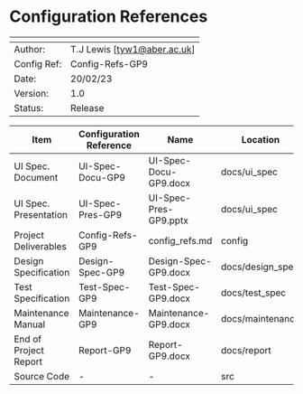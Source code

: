 # Configuration References

| <!-- Blank --> | <!-- Blank -->              |
|----------------|-----------------------------|
| Author:        | T.J Lewis [tyw1@aber.ac.uk] |
| Config Ref:    | Config-Refs-GP9             |
| Date:          | 20/02/23                    |
| Version:       | 1.0                         |
| Status:        | Release                     |

| **Item**                   | **Configuration Reference** | **Name**              | **Location**     | **Status** | **Current Version** |
|----------------------------|-----------------------------|-----------------------|------------------|------------|---------------------|
| UI Spec. Document          | UI-Spec-Docu-GP9            | UI-Spec-Docu-GP9.docx | docs/ui_spec     | Release    | 1.0                 |
| UI Spec. Presentation      | UI-Spec-Pres-GP9            | UI-Spec-Pres-GP9.pptx | docs/ui_spec     | Release    | 1.0                 |
| Project Deliverables       | Config-Refs-GP9             | config_refs.md        | config           | Release    | 1.0                 |
| Design Specification       | Design-Spec-GP9             | Design-Spec-GP9.docx  | docs/design_spec | N/A        | N/A                 |
| Test Specification         | Test-Spec-GP9               | Test-Spec-GP9.docx    | docs/test_spec   | Draft      | 1.1                 |
| Maintenance Manual         | Maintenance-GP9             | Maintenance-GP9.docx  | docs/maintenance | N/A        | N/A                 |
| End of Project Report      | Report-GP9                  | Report-GP9.docx       | docs/report      | N/A        | N/A                 |
| Source Code                | -                           | -                     | src              | N/A        | N/A                 |
